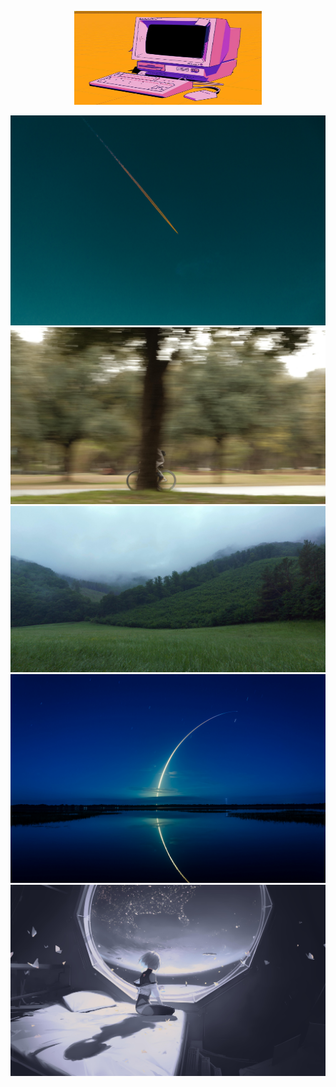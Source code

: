 <p align=center>
    <img src="computer.png" width="300" height="150">
</p>

<p align=center>
    <img src="https://raw.githubusercontent.com/mariogarzac/Wallpapers/main/walls/aircraft.jpg" width=700/>
    <img src="https://raw.githubusercontent.com/mariogarzac/Wallpapers/main/walls/bike.jpg" width=700/>
    <img src="https://raw.githubusercontent.com/mariogarzac/Wallpapers/main/walls/hills.jpeg" width=700/>
    <img src="https://raw.githubusercontent.com/mariogarzac/Wallpapers/main/walls/lake.jpg" width=700/>
    <img src="https://raw.githubusercontent.com/mariogarzac/Wallpapers/main/walls/lucy_mocha.jpg" width=700/>
</p>
